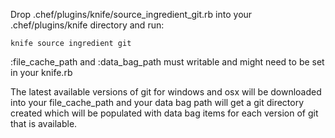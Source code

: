 Drop .chef/plugins/knife/source_ingredient_git.rb
into your .chef/plugins/knife directory and run:

```
knife source ingredient git
```

:file_cache_path and :data_bag_path must writable and might need to be set in your knife.rb

The latest available versions of git for windows and osx will be downloaded into
your file_cache_path and your data bag path will get a git directory
created which will be populated with data bag items for each version
of git that is available.

